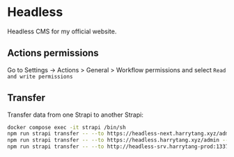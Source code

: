 # Headless

Headless CMS for my official website.

## Actions permissions

Go to Settings -> Actions > General > Workflow permissions and select `Read and write permissions`

## Transfer

Transfer data from one Strapi to another Strapi:

```bash
docker compose exec -it strapi /bin/sh
npm run strapi transfer -- --to https://headless-next.harrytang.xyz/admin --to-token $TRANSFER_TOKEN --force
npm run strapi transfer -- --to https://headless.harrytang.xyz/admin --to-token $TRANSFER_TOKEN --force
npm run strapi transfer -- --to http://headless-srv.harrytang-prod:1337/admin --to-token $TRANSFER_TOKEN --force
```

